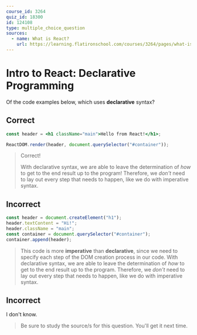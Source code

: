 ```yaml
---
course_id: 3264
quiz_id: 18300
id: 124108
type: multiple_choice_question
sources:
  - name: What is React?
    url: https://learning.flatironschool.com/courses/3264/pages/what-is-react?module_item_id=132798
---
```


# Intro to React: Declarative Programming

Of the code examples below, which uses **declarative** syntax?

## Correct

```jsx
const header = <h1 className="main">Hello from React!</h1>;

ReactDOM.render(header, document.querySelector("#container"));
```

> Correct!
>
> With declarative syntax, we are able to leave the determination of _how_ to
> get to the end result up to the program! Therefore, we _don't_ need to lay out
> every step that needs to happen, like we do with imperative syntax.

## Incorrect

```js
const header = document.createElement("h1");
header.textContent = "Hi!";
header.className = "main";
const container = document.querySelector("#container");
container.append(header);
```

> This code is more **imperative** than **declarative**, since we need to
> specify each step of the DOM creation process in our code. With declarative
> syntax, we are able to leave the determination of _how_ to get to the end
> result up to the program. Therefore, we _don't_ need to lay out every step
> that needs to happen, like we do with imperative syntax.

## Incorrect

I don't know.

> Be sure to study the source/s for this question. You'll get it next time.
